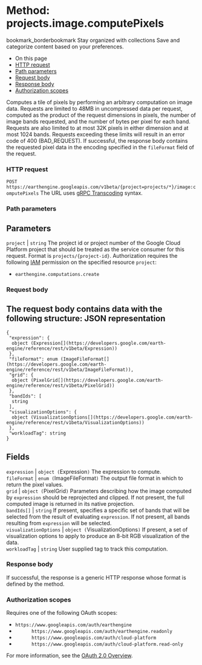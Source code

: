  
#  Method: projects.image.computePixels
bookmark_borderbookmark Stay organized with collections  Save and categorize content based on your preferences. 
  * On this page
  * [HTTP request](https://developers.google.com/earth-engine/reference/rest/v1beta/projects.image/computePixels#http-request)
  * [Path parameters](https://developers.google.com/earth-engine/reference/rest/v1beta/projects.image/computePixels#path-parameters)
  * [Request body](https://developers.google.com/earth-engine/reference/rest/v1beta/projects.image/computePixels#request-body)
  * [Response body](https://developers.google.com/earth-engine/reference/rest/v1beta/projects.image/computePixels#response-body)
  * [Authorization scopes](https://developers.google.com/earth-engine/reference/rest/v1beta/projects.image/computePixels#authorization-scopes)


Computes a tile of pixels by performing an arbitrary computation on image data.
Requests are limited to 48MB in uncompressed data per request, computed as the product of the request dimensions in pixels, the number of image bands requested, and the number of bytes per pixel for each band. Requests are also limited to at most 32K pixels in either dimension and at most 1024 bands. Requests exceeding these limits will result in an error code of 400 (BAD_REQUEST).
If successful, the response body contains the requested pixel data in the encoding specified in the `fileFormat` field of the request.
### HTTP request
`POST https://earthengine.googleapis.com/v1beta/{project=projects/*}/image:computePixels`
The URL uses [gRPC Transcoding](https://google.aip.dev/127) syntax.
### Path parameters
Parameters  
---  
`project` |  `string` The project id or project number of the Google Cloud Platform project that should be treated as the service consumer for this request. Format is `projects/{project-id}`. Authorization requires the following [IAM](https://cloud.google.com/iam/docs/) permission on the specified resource `project`:
  * `earthengine.computations.create`

  
### Request body
The request body contains data with the following structure:
JSON representation  
---  
```
{
 "expression": {
  object (Expression[](https://developers.google.com/earth-engine/reference/rest/v1beta/Expression))
 },
 "fileFormat": enum (ImageFileFormat[](https://developers.google.com/earth-engine/reference/rest/v1beta/ImageFileFormat)),
 "grid": {
  object (PixelGrid[](https://developers.google.com/earth-engine/reference/rest/v1beta/PixelGrid))
 },
 "bandIds": [
  string
 ],
 "visualizationOptions": {
  object (VisualizationOptions[](https://developers.google.com/earth-engine/reference/rest/v1beta/VisualizationOptions))
 },
 "workloadTag": string
}
```
  
Fields  
---  
`expression` |  `object (`Expression[](https://developers.google.com/earth-engine/reference/rest/v1beta/Expression)`)` The expression to compute.  
`fileFormat` |  `enum (`ImageFileFormat[](https://developers.google.com/earth-engine/reference/rest/v1beta/ImageFileFormat)`)` The output file format in which to return the pixel values.  
`grid` |  `object (`PixelGrid[](https://developers.google.com/earth-engine/reference/rest/v1beta/PixelGrid)`)` Parameters describing how the image computed by `expression` should be reprojected and clipped. If not present, the full computed image is returned in its native projection.  
`bandIds[]` |  `string` If present, specifies a specific set of bands that will be selected from the result of evaluating `expression`. If not present, all bands resulting from `expression` will be selected.  
`visualizationOptions` |  `object (`VisualizationOptions[](https://developers.google.com/earth-engine/reference/rest/v1beta/VisualizationOptions)`)` If present, a set of visualization options to apply to produce an 8-bit RGB visualization of the data.  
`workloadTag` |  `string` User supplied tag to track this computation.  
### Response body
If successful, the response is a generic HTTP response whose format is defined by the method.
### Authorization scopes
Requires one of the following OAuth scopes:
  * `https://www.googleapis.com/auth/earthengine`
  * `      https://www.googleapis.com/auth/earthengine.readonly`
  * `      https://www.googleapis.com/auth/cloud-platform`
  * `      https://www.googleapis.com/auth/cloud-platform.read-only`


For more information, see the [OAuth 2.0 Overview](https://developers.google.com/identity/protocols/OAuth2).
